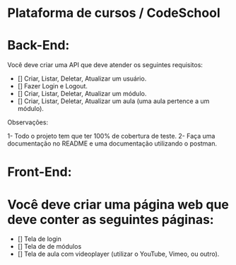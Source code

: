 # Plataforma de cursos / CodeSchool
# Back-End:

Você deve criar uma API que deve atender os seguintes requisitos:

- [] Criar, Listar, Deletar, Atualizar um usuário.
- [] Fazer Login e Logout.
- [] Criar, Listar, Deletar, Atualizar um módulo.
- [] Criar, Listar, Deletar, Atualizar um aula (uma aula pertence a um módulo).

Observações:

1- Todo o projeto tem que ter 100% de cobertura de teste.
2- Faça uma documentação no README e uma documentação utilizando o postman.

# Front-End:
# Você deve criar uma página web que deve conter as seguintes páginas:

- [] Tela de login
- [] Tela de de módulos
- [] Tela de aula com videoplayer (utilizar o YouTube, Vimeo, ou outro).
